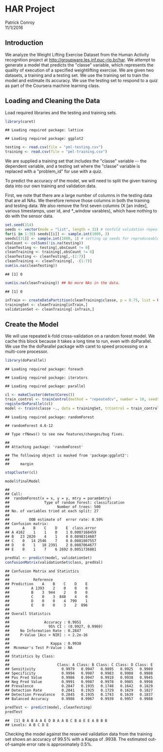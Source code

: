 # HAR Project
Patrick Conroy  
11/1/2016  


## Introduction

We analyze the Weight Lifting Exercise Dataset from the Human Activity recognition project at http://groupware.les.inf.puc-rio.br/har. We attempt to generate a model that predicts the "classe" variable, which represents the quality of execution of a specified weightlifting exercise. We are given two datasets, a training and a testing set. We use the training set to train the model and estimate its accuracy. We use the testing set to respond to a quiz as part of the Coursera machine learning class.

## Loading and Cleaning the Data

Load required libraries and the testing and training sets.

```r
library(caret)
```

```
## Loading required package: lattice
```

```
## Loading required package: ggplot2
```

```r
testing <- read.csv(file = "pml-testing.csv")
training <- read.csv(file = "pml-training.csv")
```

We are supplied a training set that includes the "classe" variable -- the dependent variable, and a testing set where the "classe" variable is replaced with a "problem_id" for use with a quiz.

To predict the accuracy of the model, we will need to split the given training data into our own training and validation data.

First, we note that there are a large number of columns in the testing data that are all NAs. We therefore remove those columns in both the training and testing data. We also remove the first seven columns (X [an index], various timestamps, user id, and *_window varables), which have nothing to do with the sensor data.


```r
set.seed(314)
seeds <- vector(mode = "list", length = 31) # tenfold validation repeated three times + 1
for(i in 1:30) seeds[[i]] <- sample.int(1000, 3)
seeds[[31]] <- sample.int(1000, 1) # setting up seeds for reproduceable parallel processing.
obsCount <- colSums(!is.na(testing))
cleanTesting <- testing[,obsCount != 0]
cleanTraining <- training[,obsCount != 0]
cleanTesting <- cleanTesting[,-(1:7)]
cleanTraining <- cleanTraining[, -(1:7)]
sum(is.na(cleanTesting))
```

```
## [1] 0
```

```r
sum(is.na(cleanTraining)) ## No more NAs in the data.
```

```
## [1] 0
```

```r
inTrain <- createDataPartition(cleanTraining$classe, p = 0.75, list = FALSE)
trainingSet <- cleanTraining[inTrain,]
validationSet <- cleanTraining[-inTrain,]
```

## Create the Model

We will use repeated k-fold cross-validation on a random forest model. We cache this block because it takes a long time to run, even with doParallel. We use the the doParallel package with caret to speed processing on a multi-core processor.


```r
library(doParallel)
```

```
## Loading required package: foreach
```

```
## Loading required package: iterators
```

```
## Loading required package: parallel
```

```r
cl <- makeCluster(detectCores())
train_control <- trainControl(method = "repeatedcv", number = 10, seeds = seeds, repeats = 3)
registerDoParallel(cl)
model <- train(classe ~., data = trainingSet, trControl = train_control, method = "rf")
```

```
## Loading required package: randomForest
```

```
## randomForest 4.6-12
```

```
## Type rfNews() to see new features/changes/bug fixes.
```

```
## 
## Attaching package: 'randomForest'
```

```
## The following object is masked from 'package:ggplot2':
## 
##     margin
```

```r
stopCluster(cl)
```


```r
model$finalModel
```

```
## 
## Call:
##  randomForest(x = x, y = y, mtry = param$mtry) 
##                Type of random forest: classification
##                      Number of trees: 500
## No. of variables tried at each split: 27
## 
##         OOB estimate of  error rate: 0.59%
## Confusion matrix:
##      A    B    C    D    E  class.error
## A 4182    1    1    0    1 0.0007168459
## B   23 2820    4    1    0 0.0098314607
## C    0   14 2546    7    0 0.0081807557
## D    0    1   18 2391    2 0.0087064677
## E    0    1    7    6 2692 0.0051736881
```

```r
predVal <- predict(model, validationSet)
confusionMatrix(validationSet$class, predVal)
```

```
## Confusion Matrix and Statistics
## 
##           Reference
## Prediction    A    B    C    D    E
##          A 1393    2    0    0    0
##          B    3  944    2    0    0
##          C    0    3  848    4    0
##          D    0    0    4  799    1
##          E    0    0    3    2  896
## 
## Overall Statistics
##                                           
##                Accuracy : 0.9951          
##                  95% CI : (0.9927, 0.9969)
##     No Information Rate : 0.2847          
##     P-Value [Acc > NIR] : < 2.2e-16       
##                                           
##                   Kappa : 0.9938          
##  Mcnemar's Test P-Value : NA              
## 
## Statistics by Class:
## 
##                      Class: A Class: B Class: C Class: D Class: E
## Sensitivity            0.9979   0.9947   0.9895   0.9925   0.9989
## Specificity            0.9994   0.9987   0.9983   0.9988   0.9988
## Pos Pred Value         0.9986   0.9947   0.9918   0.9938   0.9945
## Neg Pred Value         0.9991   0.9987   0.9978   0.9985   0.9998
## Prevalence             0.2847   0.1935   0.1748   0.1642   0.1829
## Detection Rate         0.2841   0.1925   0.1729   0.1629   0.1827
## Detection Prevalence   0.2845   0.1935   0.1743   0.1639   0.1837
## Balanced Accuracy      0.9986   0.9967   0.9939   0.9957   0.9988
```

```r
predTest <- predict(model, cleanTesting)
predTest
```

```
##  [1] B A B A A E D B A A B C B A E E A B B B
## Levels: A B C D E
```
Checking the model against the reserved validation data from the training set shows an accuracy of 99.5% with a Kappa of .9938. The estimated out-of-sample error rate is approximately 0.5%.
